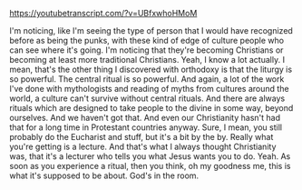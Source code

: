 https://youtubetranscript.com/?v=UBfxwhoHMoM

 I'm noticing, like I'm seeing the type of person that I would have recognized before as being the punks, with these kind of edge of culture people who can see where it's going. I'm noticing that they're becoming Christians or becoming at least more traditional Christians. Yeah, I know a lot actually. I mean, that's the other thing I discovered with orthodoxy is that the liturgy is so powerful. The central ritual is so powerful. And again, a lot of the work I've done with mythologists and reading of myths from cultures around the world, a culture can't survive without central rituals. And there are always rituals which are designed to take people to the divine in some way, beyond ourselves. And we haven't got that. And even our Christianity hasn't had that for a long time in Protestant countries anyway. Sure, I mean, you still probably do the Eucharist and stuff, but it's a bit by the by. Really what you're getting is a lecture. And that's what I always thought Christianity was, that it's a lecturer who tells you what Jesus wants you to do. Yeah. As soon as you experience a ritual, then you think, oh my goodness me, this is what it's supposed to be about. God's in the room.